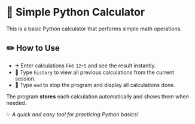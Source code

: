 # 🧮 Simple Python Calculator

This is a basic Python calculator that performs simple math operations.

## ✏️ How to Use

- ➕ Enter calculations like `12+5` and see the result instantly.
- 📜 Type `history` to view all previous calculations from the current session.
- 🚪 Type `end` to stop the program and display all calculations done.

The program **stores** each calculation automatically and shows them when needed.

✨ *A quick and easy tool for practicing Python basics!*
